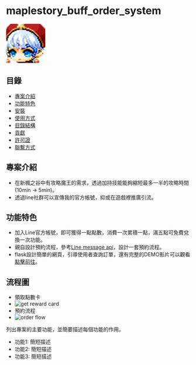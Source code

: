 # maplestory_buff_order_system

![專案徽標或截圖](/static/001.png)

## 目錄

- [專案介紹](#專案介紹)
- [功能特色](#功能特色)
- [安裝](#安裝)
- [使用方式](#使用方式)
- [目錄結構](#目錄結構)
- [貢獻](#貢獻)
- [許可證](#許可證)
- [聯繫方式](#聯繫方式)

## 專案介紹

- 在新楓之谷中有攻略魔王的需求，透過加持技能能夠縮短最多一半的攻略時間(10min -> 5min)。
- 透過line社群可以宣傳我的官方帳號，抑或在遊戲裡推廣引流。

## 功能特色

- 加入Line官方帳號，即可獲得一點點數，消費一次累積一點，滿五點可免費兌換一次功能。
- 親自設計預約流程，參考[Line message api](https://developers.line.biz/en/reference/messaging-api/#common-specifications)，設計一套預約流程。
- flask設計簡單的網頁，引導使用者查詢訂單，還有完整的DEMO影片可以觀看[點擊前往](https://aws01.mingbuff.online/)。

## 流程圖
- 領取點數卡
- ![get reward card](https://truth.bahamut.com.tw/s01/202411/b048c4570a1b3209fe70a48819ab35ab.PNG)
- 預約流程
- ![order flow](https://truth.bahamut.com.tw/s01/202411/108b01ff7e1dac7f501f0aac0d4ded47.PNG)





列出專案的主要功能，並簡要描述每個功能的作用。

- 功能1: 簡短描述
- 功能2: 簡短描述
- 功能3: 簡短描述

